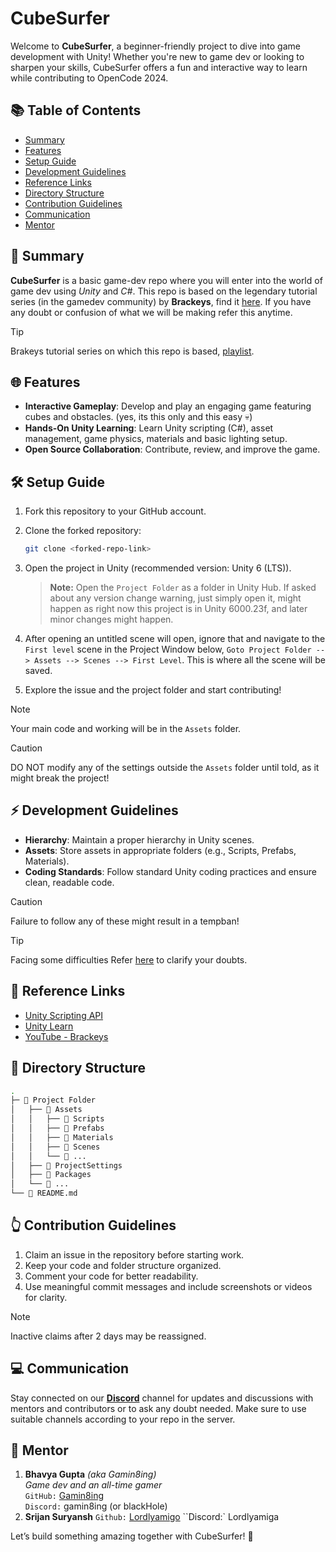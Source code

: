 # CubeSurfer

Welcome to **CubeSurfer**, a beginner-friendly project to dive into game development with Unity! Whether you're new to game dev or looking to sharpen your skills, CubeSurfer offers a fun and interactive way to learn while contributing to OpenCode 2024.

## 📚 Table of Contents

- [Summary](#-summary)
- [Features](#-features)
- [Setup Guide](#️-setup-guide)
- [Development Guidelines](#-development-guidelines)
- [Reference Links](#-reference-links)
- [Directory Structure](#-directory-structure)
- [Contribution Guidelines](#-contribution-guidelines)
- [Communication](#-communication)
- [Mentor](#-mentor)

## 📝 Summary

<!-- CubeSurfer is a beginner-friendly introduction to Unity game development. Build and play a game while learning core Unity concepts like scripting, physics, and project organization. -->

**CubeSurfer** is a basic game-dev repo where you will enter into the world of game dev using _Unity_ and _C#_. This repo is based on the legendary tutorial series (in the gamedev community) by **Brackeys**, find it [here](https://youtube.com/playlist?list=PLPV2KyIb3jR53Jce9hP7G5xC4O9AgnOuL&si=P7bXvpCNPFC1dLNi). If you have any doubt or confusion of what we will be making refer this anytime.

> [!TIP]
> Brakeys tutorial series on which this repo is based, [playlist](https://youtube.com/playlist?list=PLPV2KyIb3jR53Jce9hP7G5xC4O9AgnOuL&si=P7bXvpCNPFC1dLNi).

## 🌐 Features

- **Interactive Gameplay**: Develop and play an engaging game featuring cubes and obstacles. (yes, its this only and this easy 💀)
- **Hands-On Unity Learning**: Learn Unity scripting (C#), asset management, game physics, materials and basic lighting setup.
- **Open Source Collaboration**: Contribute, review, and improve the game.

## 🛠️ Setup Guide

1. Fork this repository to your GitHub account.
2. Clone the forked repository:
   ```bash
   git clone <forked-repo-link>
   ```
3. Open the project in Unity (recommended version: Unity 6 (LTS)).

   > **Note:** Open the `Project Folder` as a folder in Unity Hub. If asked about any version change warning, just simply open it, might happen as right now this project is in Unity 6000.23f, and later minor changes might happen.

4. After opening an untitled scene will open, ignore that and navigate to the `First level` scene in the Project Window below, `Goto Project Folder --> Assets --> Scenes --> First Level`. This is where all the scene will be saved.

5. Explore the issue and the project folder and start contributing!

> [!NOTE]
> Your main code and working will be in the `Assets` folder.

> [!CAUTION]
> DO NOT modify any of the settings outside the `Assets` folder until told, as it might break the project!

## ⚡ Development Guidelines

- **Hierarchy**: Maintain a proper hierarchy in Unity scenes.
- **Assets**: Store assets in appropriate folders (e.g., Scripts, Prefabs, Materials).
- **Coding Standards**: Follow standard Unity coding practices and ensure clean, readable code.

> [!CAUTION]
> Failure to follow any of these might result in a tempban!

> [!TIP]
> Facing some difficulties Refer [here](#-communication) to clarify your doubts.

## 🔗 Reference Links

- [Unity Scripting API](https://docs.unity3d.com/ScriptReference/)
- [Unity Learn](https://learn.unity.com)
- [YouTube - Brackeys](https://www.youtube.com/@Brackeys)

## 📁 Directory Structure

```bash
.
├─ 📁 Project Folder
│   ├── 📁 Assets
│   │   ├── 📁 Scripts
│   │   ├── 📁 Prefabs
│   │   ├── 📁 Materials
│   │   ├── 📁 Scenes
│   │   └── 📁 ...
│   ├── 📁 ProjectSettings
│   ├── 📁 Packages
│   └── 📁 ...
└── 📄 README.md
```

## 👆 Contribution Guidelines

1. Claim an issue in the repository before starting work.
2. Keep your code and folder structure organized.
3. Comment your code for better readability.
4. Use meaningful commit messages and include screenshots or videos for clarity.

> [!NOTE]
> Inactive claims after 2 days may be reassigned.

## 💻 Communication

Stay connected on our **[Discord](https://discord.gg/YcUxtezg)** channel for updates and discussions with mentors and contributors or to ask any doubt needed. Make sure to use suitable channels according to your repo in the server.

## 🤝 Mentor

1. **Bhavya Gupta** _(aka Gamin8ing)_  
   _Game dev and an all-time gamer_  
   `GitHub:` [Gamin8ing](https://github.com/Gamin8ing)  
   `Discord:` gamin8ing (or blackHole)
2. **Srijan Suryansh**
   `Github:` [Lordlyamigo](https://github.com/LORDLYAMIGO/)
   ``Discord:` Lordlyamiga

Let’s build something amazing together with CubeSurfer! 🚀
